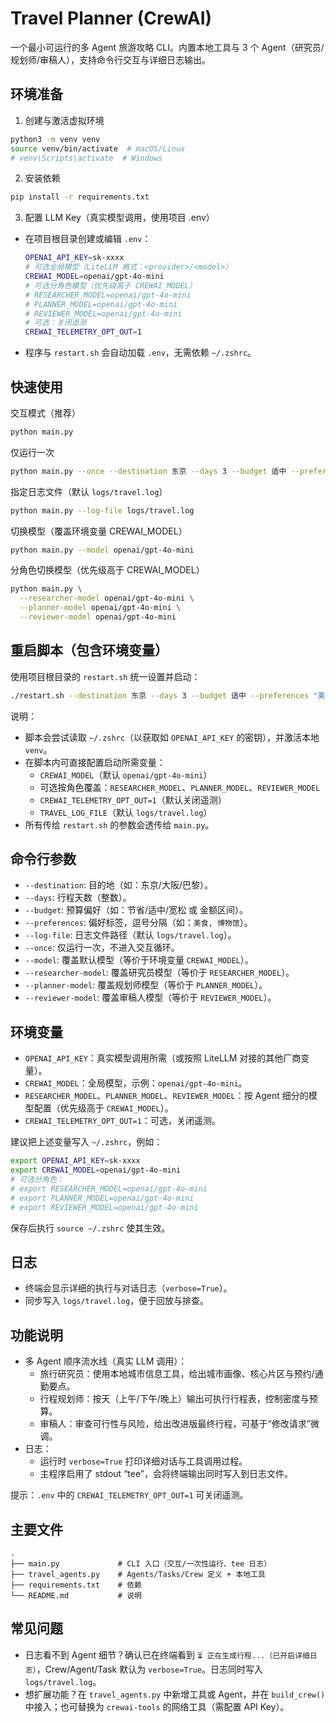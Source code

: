 # Travel Planner (CrewAI)

一个最小可运行的多 Agent 旅游攻略 CLI。内置本地工具与 3 个 Agent（研究员/规划师/审稿人），支持命令行交互与详细日志输出。

## 环境准备

1) 创建与激活虚拟环境
```bash
python3 -m venv venv
source venv/bin/activate  # macOS/Linux
# venv\Scripts\activate  # Windows
```

2) 安装依赖
```bash
pip install -r requirements.txt
```

3) 配置 LLM Key（真实模型调用，使用项目 .env）

- 在项目根目录创建或编辑 `.env`：
  ```bash
  OPENAI_API_KEY=sk-xxxx
  # 可选全局模型（LiteLLM 格式：<provider>/<model>）
  CREWAI_MODEL=openai/gpt-4o-mini
  # 可选分角色模型（优先级高于 CREWAI_MODEL）
  # RESEARCHER_MODEL=openai/gpt-4o-mini
  # PLANNER_MODEL=openai/gpt-4o-mini
  # REVIEWER_MODEL=openai/gpt-4o-mini
  # 可选：关闭遥测
  CREWAI_TELEMETRY_OPT_OUT=1
  ```

- 程序与 `restart.sh` 会自动加载 `.env`，无需依赖 `~/.zshrc`。

## 快速使用

交互模式（推荐）
```bash
python main.py
```

仅运行一次
```bash
python main.py --once --destination 东京 --days 3 --budget 适中 --preferences "美食, 博物馆"
```

指定日志文件（默认 `logs/travel.log`）
```bash
python main.py --log-file logs/travel.log
```

切换模型（覆盖环境变量 CREWAI_MODEL）
```bash
python main.py --model openai/gpt-4o-mini
```

分角色切换模型（优先级高于 CREWAI_MODEL）
```bash
python main.py \
  --researcher-model openai/gpt-4o-mini \
  --planner-model openai/gpt-4o-mini \
  --reviewer-model openai/gpt-4o-mini
```

## 重启脚本（包含环境变量）

使用项目根目录的 `restart.sh` 统一设置并启动：

```bash
./restart.sh --destination 东京 --days 3 --budget 适中 --preferences "美食, 博物馆"
```

说明：
- 脚本会尝试读取 `~/.zshrc`（以获取如 `OPENAI_API_KEY` 的密钥），并激活本地 `venv`。
- 在脚本内可直接配置启动所需变量：
  - `CREWAI_MODEL`（默认 `openai/gpt-4o-mini`）
  - 可选按角色覆盖：`RESEARCHER_MODEL`、`PLANNER_MODEL`、`REVIEWER_MODEL`
  - `CREWAI_TELEMETRY_OPT_OUT=1`（默认关闭遥测）
  - `TRAVEL_LOG_FILE`（默认 `logs/travel.log`）
- 所有传给 `restart.sh` 的参数会透传给 `main.py`。

## 命令行参数

- `--destination`: 目的地（如：东京/大阪/巴黎）。
- `--days`: 行程天数（整数）。
- `--budget`: 预算偏好（如：节省/适中/宽松 或 金额区间）。
- `--preferences`: 偏好标签，逗号分隔（如：`美食, 博物馆`）。
- `--log-file`: 日志文件路径（默认 `logs/travel.log`）。
- `--once`: 仅运行一次，不进入交互循环。
- `--model`: 覆盖默认模型（等价于环境变量 `CREWAI_MODEL`）。
- `--researcher-model`: 覆盖研究员模型（等价于 `RESEARCHER_MODEL`）。
- `--planner-model`: 覆盖规划师模型（等价于 `PLANNER_MODEL`）。
- `--reviewer-model`: 覆盖审稿人模型（等价于 `REVIEWER_MODEL`）。

## 环境变量

- `OPENAI_API_KEY`：真实模型调用所需（或按照 LiteLLM 对接的其他厂商变量）。
- `CREWAI_MODEL`：全局模型，示例：`openai/gpt-4o-mini`。
- `RESEARCHER_MODEL`、`PLANNER_MODEL`、`REVIEWER_MODEL`：按 Agent 细分的模型配置（优先级高于 `CREWAI_MODEL`）。
- `CREWAI_TELEMETRY_OPT_OUT=1`：可选，关闭遥测。

建议把上述变量写入 `~/.zshrc`，例如：
```bash
export OPENAI_API_KEY=sk-xxxx
export CREWAI_MODEL=openai/gpt-4o-mini
# 可选分角色：
# export RESEARCHER_MODEL=openai/gpt-4o-mini
# export PLANNER_MODEL=openai/gpt-4o-mini
# export REVIEWER_MODEL=openai/gpt-4o-mini
```
保存后执行 `source ~/.zshrc` 使其生效。

## 日志

- 终端会显示详细的执行与对话日志（`verbose=True`）。
- 同步写入 `logs/travel.log`，便于回放与排查。

## 功能说明

- 多 Agent 顺序流水线（真实 LLM 调用）：
  - 旅行研究员：使用本地城市信息工具，给出城市画像、核心片区与预约/通勤要点。
  - 行程规划师：按天（上午/下午/晚上）输出可执行行程表，控制密度与预算。
  - 审稿人：审查可行性与风险，给出改进版最终行程，可基于“修改请求”微调。
- 日志：
  - 运行时 `verbose=True` 打印详细对话与工具调用过程。
  - 主程序启用了 stdout “tee”，会将终端输出同时写入到日志文件。

提示：`.env` 中的 `CREWAI_TELEMETRY_OPT_OUT=1` 可关闭遥测。

## 主要文件

```
.
├── main.py             # CLI 入口（交互/一次性运行、tee 日志）
├── travel_agents.py    # Agents/Tasks/Crew 定义 + 本地工具
├── requirements.txt    # 依赖
└── README.md           # 说明
```

## 常见问题

- 日志看不到 Agent 细节？确认已在终端看到 `⏳ 正在生成行程...（已开启详细日志）`，Crew/Agent/Task 默认为 `verbose=True`。日志同时写入 `logs/travel.log`。
- 想扩展功能？在 `travel_agents.py` 中新增工具或 Agent，并在 `build_crew()` 中接入；也可替换为 `crewai-tools` 的网络工具（需配置 API Key）。
